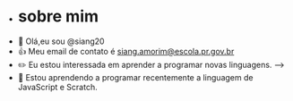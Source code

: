 - # sobre mim
- 👋 Olá,eu sou @siang20
- 👍 Meu email de contato é siang.amorim@escola.pr.gov.br
- ✏️ Eu estou interessada em aprender a programar novas linguagens.     -->
- 🌟 Estou aprendendo a programar recentemente a linguagem de JavaScript e Scratch.

